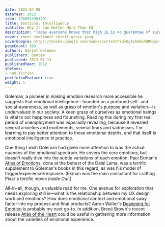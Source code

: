 ```yaml
---
date: 2023-04-08
dateYear: 2023
isbn: 9780553903201
title: Emotional Intelligence
subtitle: Why It Can Matter More Than IQ
description: "Today everyone knows that high IQ is no guarantee of success, happiness, or virtue, but until Emotional Intelligence, we could only guess why. Daniel Goleman's brilliant report from the frontiers of psychology and neuroscience offers startling new insight into our 'two minds'—the rational and the emotional—and how they together shape our destiny. Drawing on groundbreaking brain and behavioral research, Goleman shows the factors at work when people of high IQ flounder and those of modest IQ do surprisingly well. These factors, which include self-awareness, self-discipline, and empathy, add up to a different way of being smart—and they aren’t fixed at birth. Although shaped by childhood experiences, emotional intelligence can be nurtured and strengthened throughout our adulthood—with immediate benefits to our health, our relationships, and our work."
cover: cover-emotional-intelligence.jpeg
coverGoogle: https://books.google.com/books/content?id=OgXxhmGiRB0C&printsec=frontcover&img=1&zoom=1&edge=curl&source=gbs_api
pageCount: 368
authors: Daniel Goleman
publishers: Bantam
published: 2012-01-11
publishedYear: 2012
shelves:
- non-fiction
portfolioFeature: true
weight: 1
---
```


Goleman, a pioneer in making emotion research more accessible he suggests that emotional intelligence—founded on a profound self- and social-awareness, as well as grasp of emotion's purpose and variation—is undervalued in our society. A keen grasp of ourselves as emotional beings is vital to our happiness and flourishing. Reading this during my first real period of unemployment was _especially_ revealing, because it revealed several anxieties and excitements, several fears and sadnesses. I'm learning to pay better attention to those emotional depths, and that itself is emotional intelligence in practice.

One thing I wish Goleman had given more attention to was the actual nuances of the emotional spectrum. He covers the core emotions, but doesn't really dive into the subtle variations of each emotion. Paul Ekman's [Atlas of Emotions](https://atlasofemotions.org/), done at the behest of the Dalai Lama, was a terrific supplement to Goleman's books in this regard, as was his model of trigger/experience/response. (Ekman was the main consultant for crafting Pixar's terrific movie _Inside Out_.)

All-in-all, though, a valuable read for me. One avenue for exploration that needs exploring still is—what is the relationship between my UX design work and emotions? How does emotional context and emotional sway factor into my process and final products? Aaron Walter's [Designing for Emotion](https://abookapart.com/products/designing-for-emotion) is probably my next go-to. In addition, Brené Brown's recent release [Atlas of the Heart](https://brenebrown.com/book/atlas-of-the-heart/) could be useful in gathering more information about the varieties of emotional experience.